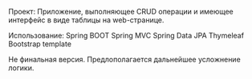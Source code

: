 Проект:
Приложение, выполняющее CRUD операции и имеющее интерфейс в виде таблицы на web-странице.

Использование:
Spring BOOT
Spring MVC
Spring Data JPA
Thymeleaf
Bootstrap template

Не финальная версия. Предлополагается дальнейшее усложнение логики.